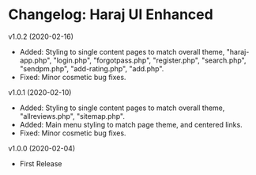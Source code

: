 # Changelog: Haraj UI Enhanced

v1.0.2 (2020-02-16)
* Added: Styling to single content pages to match overall theme, "haraj-app.php", "login.php", "forgotpass.php", "register.php", "search.php", "sendpm.php", "add-rating.php", "add.php".
* Fixed: Minor cosmetic bug fixes.

v1.0.1 (2020-02-10)
* Added: Styling to single content pages to match overall theme, "allreviews.php", "sitemap.php".
* Added: Main menu styling to match page theme, and centered links.
* Fixed: Minor cosmetic bug fixes.

v1.0.0 (2020-02-04)
* First Release
